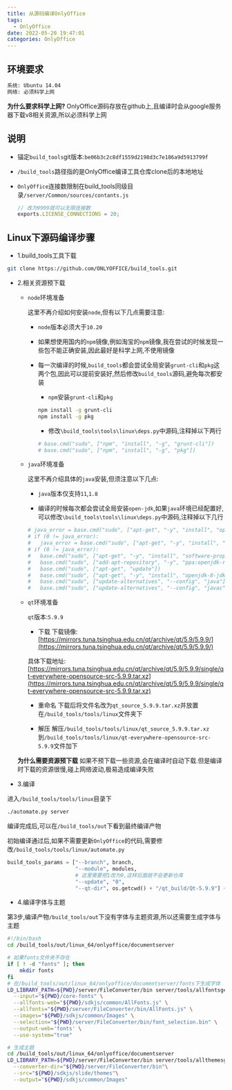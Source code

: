 ```yaml
---
title: 从源码编译OnlyOffice
tags:
  - OnlyOffice
date: 2022-05-20 19:47:01
categories: OnlyOffice
---
```


## 环境要求

```txt
系统: Ubuntu 14.04
网络: 必须科学上网
```

**为什么要求科学上网?**
OnlyOffice源码存放在github上,且编译时会从google服务器下载v8相关资源,所以必须科学上网

## 说明

- 锚定`build_tools`git版本:`be06b3c2c8df1559d2198d3c7e186a9d5913799f`

- `/build_tools`路径指的是OnlyOffice编译工具仓库clone后的本地地址

- `OnlyOffice`连接数限制在build_tools同级目录`/server/Common/sources/contants.js`
  
  ```javascript
  // 改为9999就可以无限连接数
  exports.LICENSE_CONNECTIONS = 20;
  ```


## Linux下源码编译步骤

- 1.build_tools工具下载

```bash
git clone https://github.com/ONLYOFFICE/build_tools.git
```

- 2.相关资源预下载

  - `node`环境准备
    
    这里不再介绍如何安装`node`,但有以下几点需要注意:
    
    - `node`版本必须大于`10.20`
    
    - 如果想使用国内的`npm`镜像,例如淘宝的`npm`镜像,我在尝试的时候发现一些包不能正确安装,因此最好是科学上网,不使用镜像
    
    - 每一次编译的时候,`build_tools`都会尝试全局安装`grunt-cli`和`pkg`这两个包,因此可以提前安装好,然后修改`build_tools`源码,避免每次都安装
      
      - `npm`安装`grunt-cli`和`pkg`
      
      ```bash
      npm install -g grunt-cli
      npm install -g pkg
      ```
      - 修改`\build_tools\tools\linux\deps.py`中源码,注释掉以下两行
      
      ```python
      # base.cmd("sudo", ["npm", "install", "-g", "grunt-cli"])
      # base.cmd("sudo", ["npm", "install", "-g", "pkg"])
      ```

  - `java`环境准备

    这里不再介绍具体的`java`安装,但须注意以下几点:
    
    - `java`版本仅支持`11`,`1.8`
    
    - 编译的时候每次都会尝试全局安装`open-jdk`,如果`java`环境已经配置好,可以修改`\build_tools\tools\linux\deps.py`中源码,注释掉以下几行

    ```python
    # java_error = base.cmd("sudo", ["apt-get", "-y", "install", "openjdk-11-jdk"], True)
    # if (0 != java_error):
    #   java_error = base.cmd("sudo", ["apt-get", "-y", "install", "openjdk-8-jdk"], True)
    # if (0 != java_error):
    #   base.cmd("sudo", ["apt-get", "-y", "install", "software-properties-common"])
    #   base.cmd("sudo", ["add-apt-repository", "-y", "ppa:openjdk-r/ppa"])
    #   base.cmd("sudo", ["apt-get", "update"])
    #   base.cmd("sudo", ["apt-get", "-y", "install", "openjdk-8-jdk"])
    #   base.cmd("sudo", ["update-alternatives", "--config", "java"])
    #   base.cmd("sudo", ["update-alternatives", "--config", "javac"])
    ```

  - `qt`环境准备

    `qt`版本:`5.9.9`

    - 下载
    下载镜像:[https://mirrors.tuna.tsinghua.edu.cn/qt/archive/qt/5.9/5.9.9/](https://mirrors.tuna.tsinghua.edu.cn/qt/archive/qt/5.9/5.9.9/)

    具体下载地址:[https://mirrors.tuna.tsinghua.edu.cn/qt/archive/qt/5.9/5.9.9/single/qt-everywhere-opensource-src-5.9.9.tar.xz](https://mirrors.tuna.tsinghua.edu.cn/qt/archive/qt/5.9/5.9.9/single/qt-everywhere-opensource-src-5.9.9.tar.xz)

    - 重命名
    下载后将文件名改为`qt_source_5.9.9.tar.xz`并放置在`/build_tools/tools/linux`文件夹下

    - 解压
    解压`/build_tools/tools/linux/qt_source_5.9.9.tar.xz`到`/build_tools/tools/linux/qt-everywhere-opensource-src-5.9.9`文件加下
    


  **为什么需要资源预下载**
  如果不预下载一些资源,会在编译时自动下载.但是编译时下载的资源很慢,碰上网络波动,极易造成编译失败

- 3.编译

进入`/build_tools/tools/linux`目录下

```bash
./automate.py server
```

编译完成后,可以在`/build_tools/out`下看到最终编译产物

初始编译通过后,如果不需要更新`OnlyOffice`的代码,需要修改`/build_tools/tools/linux/automate.py`

```python
build_tools_params = ["--branch", branch, 
                      "--module", modules, 
                      # 这里需要把1改为0,这样后面就不会更新仓库
                      "--update", "0",
                      "--qt-dir", os.getcwd() + "/qt_build/Qt-5.9.9"] + params
```

- 4.编译字体与主题

第3步,编译产物`/build_tools/out`下没有字体与主题资源,所以还需要生成字体与主题

```bash
#!/bin/bash
cd /build_tools/out/linux_64/onlyoffice/documentserver

# 如果fonts文件夹不存在
if [ ! -d "fonts" ]; then
    mkdir fonts
fi
# 在/build_tools/out/linux_64/onlyoffice/documentserver/fonts下生成字体
LD_LIBRARY_PATH=${PWD}/server/FileConverter/bin server/tools/allfontsgen \
  --input="${PWD}/core-fonts" \
  --allfonts-web="${PWD}/sdkjs/common/AllFonts.js" \
  --allfonts="${PWD}/server/FileConverter/bin/AllFonts.js" \
  --images="${PWD}/sdkjs/common/Images" \
  --selection="${PWD}/server/FileConverter/bin/font_selection.bin" \
  --output-web='fonts' \
  --use-system="true"

# 生成主题
cd /build_tools/out/linux_64/onlyoffice/documentserver
LD_LIBRARY_PATH=${PWD}/server/FileConverter/bin server/tools/allthemesgen \
  --converter-dir="${PWD}/server/FileConverter/bin"\
  --src="${PWD}/sdkjs/slide/themes"\
  --output="${PWD}/sdkjs/common/Images"
```
